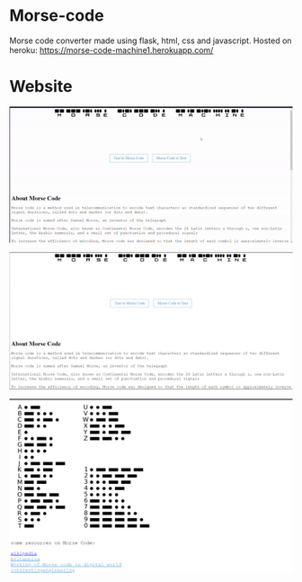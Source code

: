 # Morse-code
Morse code converter made using flask, html, css and javascript.
Hosted on heroku: https://morse-code-machine1.herokuapp.com/

# Website 
![](Output/morse-code.gif)

![](Output/1.png)

![](Output/2.png)
